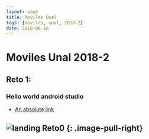 ```yaml
---
layout: page
title: Moviles Unal
tags: [moviles, unal, 2018-2]
date: 2018-08-16
---
```

**Moviles Unal 2018-2**
===

## Reto 1:

### Hello world android studio

* [An absolute link](https://github.com/juclopezso/moviles20182)

![landing Reto0](https://i.imgur.com/x1cEp9p.png)
{: .image-pull-right}
---